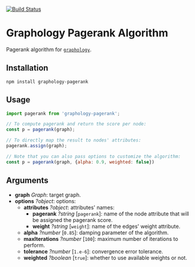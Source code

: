 [![Build Status](https://travis-ci.org/graphology/graphology-pagerank.svg)](https://travis-ci.org/graphology/graphology-pagerank)

# Graphology Pagerank Algorithm

Pagerank algorithm for [`graphology`](https://graphology.github.io).

## Installation

```
npm install graphology-pagerank
```

## Usage

```js
import pagerank from 'graphology-pagerank';

// To compute pagerank and return the score per node:
const p = pagerank(graph);

// To directly map the result to nodes' attributes:
pagerank.assign(graph);

// Note that you can also pass options to customize the algorithm:
const p = pagerank(graph, {alpha: 0.9, weighted: false})
```

## Arguments

* **graph** *Graph*: target graph.
* **options** *?object*: options:
  * **attributes** *?object*: attributes' names:
    * **pagerank** *?string* [`pagerank`]: name of the node attribute that will be assigned the pagerank score.
    * **weight** *?string* [`weight`]: name of the edges' weight attribute. 
  * **alpha** *?number* [`0.85`]: damping parameter of the algorithm.
  * **maxIterations** *?number* [`100`]: maximum number of iterations to perform.
  * **tolerance** *?number* [`1.e-6`]: convergence error tolerance.
  * **weighted** *?boolean* [`true`]: whether to use available weights or not.

